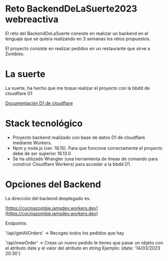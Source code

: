 # Reto BackendDeLaSuerte2023 webreactiva

El reto del BackendDeLaSuerte consiste en realizar un backend en el lenguaje que se quiera realizando en 3 semanas los retos propuestos.

El proyecto consiste en realizar pedidos en un restaurante que sirve a Zombies.

# La suerte

La suerte, ha hecho que me toque realizar el proyecto con la bbdd de cloudflare D1

[Documentación D1 de cloudflare](https://developers.cloudflare.com/d1/get-started/)

# Stack tecnológico

- Proyecto backend realizado con base de datos D1 de cloudflare mediante Workers.
- Npm y node.js (ver. 18.15). Para que funcione correctamente el proyecto debe de ser superior 16.13.0
- Se ha utilizado Wrangler (una herramienta de lineas de comando para construir Cloudflare Workers) para acceder a la bbdd D1.

# Opciones del Backend

La dirección del backend desplegado es:

[https://cocinazombie.jamsdev.workers.dev](https://cocinazombie.jamsdev.workers.dev)

Endpoints:

'/api/getAllOrders' -> Recoges todos los pedidos que hay

'/api/newOrder' -> Creas un nuevo pedido 
    le tienes que pasar un objeto con el atributo date y el valor del atributo en string
    Ejemplo: {date: '14/03/2023 20:30'}
